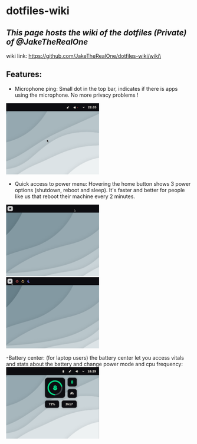 # dotfiles-wiki

_This page hosts the wiki of the dotfiles (Private) of @JakeTheRealOne_
-
wiki link: https://github.com/JakeTheRealOne/dotfiles-wiki/wiki\
## Features:
- Microphone ping: Small dot in the top bar, indicates if there is apps using the microphone. No more privacy problems !
<img src="https://github.com/JakeTheRealOne/dotfiles-wiki/blob/main/showcase/ping.png" width="50%">

- Quick access to power menu: Hovering the home button shows 3 power options (shutdown, reboot and sleep). It's faster and better for people like us that reboot their machine every 2 minutes.
<div style="display: inline-block;">
  <img src="https://github.com/JakeTheRealOne/dotfiles-wiki/blob/main/showcase/without-pa.png" width="50%">
  <img src="https://github.com/JakeTheRealOne/dotfiles-wiki/blob/main/showcase/with-pa.png" width="50%">
</div>

-Battery center: (for laptop users) the battery center let you access vitals and stats about the battery and change power mode and cpu frequency:\
<img src="https://github.com/JakeTheRealOne/dotfiles-wiki/blob/main/showcase/battery-center.png" width="50%">
